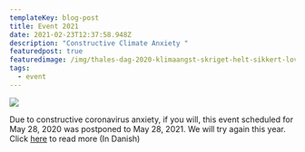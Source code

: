 ```yaml
---
templateKey: blog-post
title: Event 2021
date: 2021-02-23T12:37:58.948Z
description: "Constructive Climate Anxiety "
featuredpost: true
featuredimage: /img/thales-dag-2020-klimaangst-skriget-helt-sikkert-lovligt-at-benytte-kommercielt-edvard-munch-1332621.jpg
tags:
  - event
---
```

![](/img/thales-dag-2020-klimaangst-skriget-helt-sikkert-lovligt-at-benytte-kommercielt-edvard-munch-1332621.jpg)

Due to constructive coronavirus anxiety, if you will, this event scheduled for May 28, 2020 was postponed to May 28, 2021. We will try again this year. Click [here](https://www.rundetaarn.dk/event/thales-dag-konstruktiv-klimaangst/) to read more (In Danish)